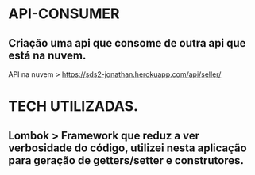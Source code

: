 # API-CONSUMER
## Criação uma api que consome de outra api que está na nuvem.
API na nuvem > https://sds2-jonathan.herokuapp.com/api/seller/
# TECH UTILIZADAS.
## Lombok > Framework que reduz a ver verbosidade do código, utilizei nesta aplicação para geração de getters/setter e construtores.
